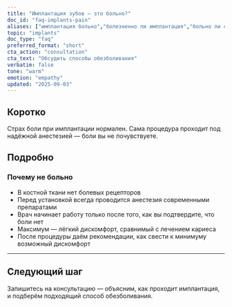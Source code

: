 ```yaml
---
title: "Имплантация зубов — это больно?"
doc_id: "faq-implants-pain"
aliases: ["имплантация больно","болезненно ли имплантация","больно ли ставить имплант","страшно что будет больно","имплант под анестезией"]
topic: "implants"
doc_type: "faq"
preferred_format: "short"
cta_action: "consultation"
cta_text: "Обсудить способы обезболивания"
verbatim: false
tone: "warm"
emotion: "empathy"
updated: "2025-09-03"
---
```


## Коротко
Страх боли при имплантации нормален. Сама процедура проходит под надёжной анестезией — боли вы не почувствуете.

## Подробно

### Почему не больно
- В костной ткани нет болевых рецепторов  
- Перед установкой всегда проводится анестезия современными препаратами  
- Врач начинает работу только после того, как вы подтвердите, что боли нет  
- Максимум — лёгкий дискомфорт, сравнимый с лечением кариеса  
- После процедуры даём рекомендации, как свести к минимуму возможный дискомфорт

---

## Следующий шаг
Запишитесь на консультацию — объясним, как проходит имплантация, и подберём подходящий способ обезболивания.
